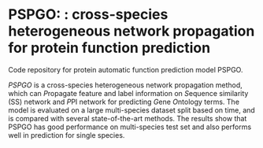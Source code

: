 # PSPGO: : cross-species heterogeneous network propagation for protein function prediction

Code repository for protein automatic function prediction model PSPGO. 

*PSPGO* is a cross-species heterogeneous network propagation method, which can *P*ropagate feature and label information on *S*equence similarity (SS) network and *P*PI network for predicting *G*ene *O*ntology terms. The model is evaluated on a large multi-species dataset split based on time, and is compared with several state-of-the-art methods. The results show that PSPGO has good performance on multi-species test set and also performs well in prediction for single species.